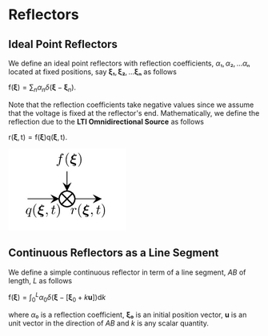 # Reflectors

## Ideal Point Reflectors

We define an ideal point reflectors with reflection coefficients,
$α₁,α₂,…αₙ$ located at fixed positions, say $\bm{ξ₁},\bm{ξ₂},…\bm{ξₙ}$
as follows

$\mathsf{f(\bm{\xi})} = \sum_{n} \alpha_n \delta(\bm{\xi} - \bm{\xi}_n).$

Note that the reflection coefficients take negative values since we assume that the voltage is fixed at the reflector's end.
Mathematically, we define the reflection due to the **LTI Omnidirectional Source** as follows

$\mathsf{r(\bm{\xi},t)} = \mathsf{f(\bm{\xi})} \mathsf{q(\bm{\xi},t)}.$

![](https://raw.githubusercontent.com/NMSU-ISA/LTVsystems/main/docs/src/assets/LTI_BD_primaryRef.png)

## Continuous Reflectors as a Line Segment

We define a simple continuous reflector in term of a line segment, $AB$ of
length, $L$ as follows

$\mathsf{f(\bm{\xi})} = \int_{0}^{L}\alpha_0 \delta(\bm{\xi} - [\bm{\xi}_0+k\bm{u}]) \mathrm{d}k$

where $α₀$ is a reflection coefficient, $\bm{ξ₀}$ is an initial position vector,
$\bm{u}$ is an unit vector in the direction of $AB$ and $k$ is any scalar quantity.
